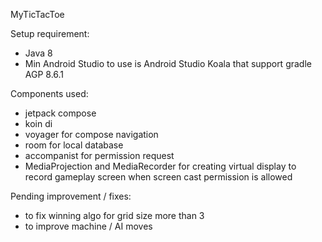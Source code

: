 MyTicTacToe

Setup requirement:
- Java 8
- Min Android Studio to use is Android Studio Koala that support gradle AGP 8.6.1


Components used:
- jetpack compose
- koin di
- voyager for compose navigation
- room for local database
- accompanist for permission request
- MediaProjection and MediaRecorder for creating virtual display to record gameplay screen when screen cast permission is allowed




Pending improvement / fixes:
- to fix winning algo for grid size more than 3
- to improve machine / AI moves